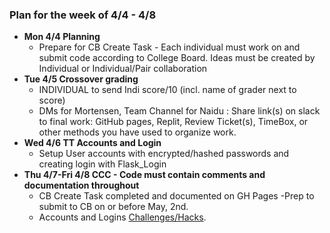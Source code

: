 ### **Plan for the week of 4/4 - 4/8**
* **Mon 4/4 Planning**
  * Prepare for CB Create Task - Each individual must work on and submit code according to College Board. Ideas must be created by Individual or Individual/Pair collaboration
* **Tue 4/5 Crossover grading**
    * INDIVIDUAL to send Indi score/10 (incl. name of grader next to score) 
    * DMs for Mortensen, Team Channel for Naidu : Share link(s) on slack to final work:  GitHub pages, Replit, Review Ticket(s), TimeBox, or other methods you have used to organize work.
* **Wed 4/6 TT Accounts and Login**
  * Setup User accounts with encrypted/hashed passwords and creating login with Flask_Login
* **Thu 4/7-Fri 4/8 CCC - Code must contain comments and documentation throughout**
    * CB Create Task completed and documented on GH Pages -Prep to submit to CB on or before May, 2nd.
    * Accounts and Logins [Challenges/Hacks](https://github.com/nighthawkcoders/nighthawk_csp/wiki/Tri-3-TT3--Accounts-and-Login).
